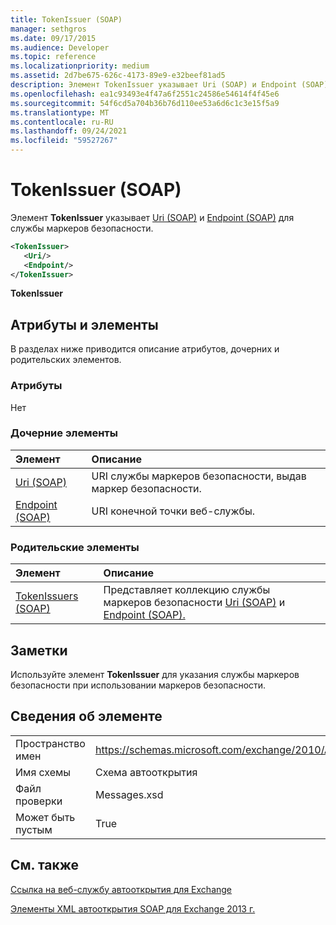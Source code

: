 ```yaml
---
title: TokenIssuer (SOAP)
manager: sethgros
ms.date: 09/17/2015
ms.audience: Developer
ms.topic: reference
ms.localizationpriority: medium
ms.assetid: 2d7be675-626c-4173-89e9-e32beef81ad5
description: Элемент TokenIssuer указывает Uri (SOAP) и Endpoint (SOAP) для службы маркеров безопасности.
ms.openlocfilehash: ea1c93493e4f47a6f2551c24586e54614f4f45e6
ms.sourcegitcommit: 54f6cd5a704b36b76d110ee53a6d6c1c3e15f5a9
ms.translationtype: MT
ms.contentlocale: ru-RU
ms.lasthandoff: 09/24/2021
ms.locfileid: "59527267"
---
```

# <a name="tokenissuer-soap"></a>TokenIssuer (SOAP)

Элемент **TokenIssuer** указывает [Uri (SOAP)](uri-soap.md) и [Endpoint (SOAP)](endpoint-soap.md) для службы маркеров безопасности. 
  
```XML
<TokenIssuer>
   <Uri/>
   <Endpoint/>
</TokenIssuer>
```

 **TokenIssuer**
## <a name="attributes-and-elements"></a>Атрибуты и элементы

В разделах ниже приводится описание атрибутов, дочерних и родительских элементов.
  
### <a name="attributes"></a>Атрибуты

Нет
  
### <a name="child-elements"></a>Дочерние элементы

|**Элемент**|**Описание**|
|:-----|:-----|
|[Uri (SOAP)](uri-soap.md) <br/> |URI службы маркеров безопасности, выдав маркер безопасности.  <br/> |
|[Endpoint (SOAP)](endpoint-soap.md) <br/> |URI конечной точки веб-службы.  <br/> |
   
### <a name="parent-elements"></a>Родительские элементы

|**Элемент**|**Описание**|
|:-----|:-----|
|[TokenIssuers (SOAP)](tokenissuers-soap.md) <br/> |Представляет коллекцию службы маркеров безопасности [Uri (SOAP)](uri-soap.md) и [Endpoint (SOAP).](endpoint-soap.md)  <br/> |
   
## <a name="remarks"></a>Заметки

Используйте элемент **TokenIssuer** для указания службы маркеров безопасности при использовании маркеров безопасности. 
  
## <a name="element-information"></a>Сведения об элементе

|||
|:-----|:-----|
|Пространство имен  <br/> |https://schemas.microsoft.com/exchange/2010/Autodiscover  <br/> |
|Имя схемы  <br/> |Схема автооткрытия  <br/> |
|Файл проверки  <br/> |Messages.xsd  <br/> |
|Может быть пустым  <br/> |True  <br/> |
   
## <a name="see-also"></a>См. также



[Ссылка на веб-службу автооткрытия для Exchange](autodiscover-web-service-reference-for-exchange.md)
  
[Элементы XML автооткрытия SOAP для Exchange 2013 г.](soap-autodiscover-xml-elements-for-exchange-2013.md)


